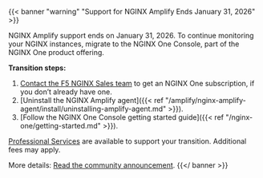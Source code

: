 {{< banner "warning" "Support for NGINX Amplify Ends January 31, 2026" >}}

NGINX Amplify support ends on January 31, 2026. To continue monitoring your NGINX instances, migrate to the NGINX One Console, part of the NGINX One product offering.

**Transition steps:**

1. [Contact the F5 NGINX Sales team](https://www.f5.com/products/get-f5/f5-nginx-products-and-packaging) to get an NGINX One subscription, if you don’t already have one.
2. [Uninstall the NGINX Amplify agent]({{< ref "/amplify/nginx-amplify-agent/install/uninstalling-amplify-agent.md" >}}).
3. [Follow the NGINX One Console getting started guide]({{< ref "/nginx-one/getting-started.md" >}}).

[Professional Services](https://www.f5.com/services) are available to support your transition. Additional fees may apply.

More details: [Read the community announcement](https://blog.nginx.org/blog/nginx-amplify-endoflife).
{{</ banner >}}